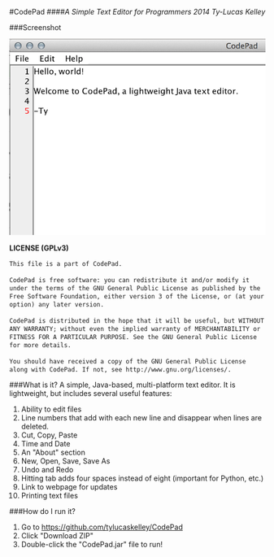#CodePad
####_A Simple Text Editor for Programmers_
_2014 Ty-Lucas Kelley_

###Screenshot

![CodePad](img/screenshot.png "CodePad")
	
**LICENSE (GPLv3)**

	This file is a part of CodePad.

	CodePad is free software: you can redistribute it and/or modify it under the terms of the GNU General Public License as published by the Free Software Foundation, either version 3 of the License, or (at your option) any later version. 
	
    CodePad is distributed in the hope that it will be useful, but WITHOUT ANY WARRANTY; without even the implied warranty of MERCHANTABILITY or FITNESS FOR A PARTICULAR PURPOSE. See the GNU General Public License for more details.

    You should have received a copy of the GNU General Public License along with CodePad. If not, see http://www.gnu.org/licenses/.

###What is it?
A simple, Java-based, multi-platform text editor. It is lightweight, but includes several useful features:

1. Ability to edit files
2. Line numbers that add with each new line and disappear when lines are deleted.
3. Cut, Copy, Paste
4. Time and Date
5. An "About" section
6. New, Open, Save, Save As
7. Undo and Redo
8. Hitting tab adds four spaces instead of eight (important for Python, etc.)
9. Link to webpage for updates
10. Printing text files

###How do I run it?

1. Go to https://github.com/tylucaskelley/CodePad
2. Click "Download ZIP"
3. Double-click the "CodePad.jar" file to run!
